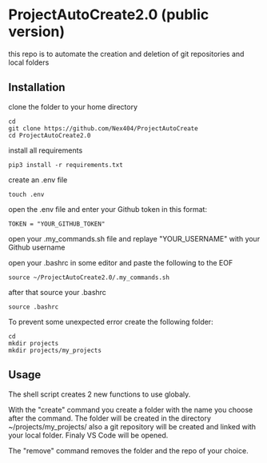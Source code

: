 # ProjectAutoCreate2.0 (public version)

this repo is to automate the creation and deletion of git repositories and local folders   

## Installation
clone the folder to your home directory
```
cd   
git clone https://github.com/Nex404/ProjectAutoCreate
cd ProjectAutoCreate2.0
```
install all requirements   
```
pip3 install -r requirements.txt
```
create an .env file    
```
touch .env
```
open the .env file and enter your Github token in this format:   
```
TOKEN = "YOUR_GITHUB_TOKEN"
```
open your .my_commands.sh file and replaye "YOUR_USERNAME" with your Github username   

open your .bashrc in some editor and paste the following to the EOF

```
source ~/ProjectAutoCreate2.0/.my_commands.sh
```
after that source your .bashrc  
```
source .bashrc
``` 
To prevent some unexpected error create the following folder:   
```
cd
mkdir projects
mkdir projects/my_projects
``` 

## Usage

The shell script creates 2 new functions to use globaly.   
   
With the "create" command you create a folder with the name you choose after the command. The folder will be created in the directory ~/projects/my_projects/ 
also a git repository will be created and linked with your local folder. Finaly VS Code will be opened.   

   
The "remove" command removes the folder and the repo of your choice.

